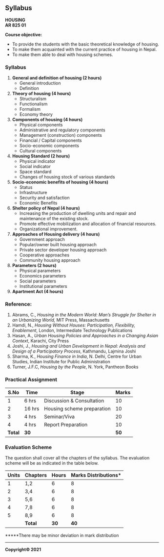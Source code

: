 ## Syllabus

**HOUSING** <br>
**AR 825 01**

**Course objective:**

* To provide the students with the basic theoretical knowledge of housing.
* To make them acquainted with the current practice of housing in Nepal.
* To make them able to deal with housing schemes. 

### **Syllabus**

1. **General and definition of housing (2 hours)**
   * General introduction 
   * Definition
2. **Theory of housing (4 hours)**
   * Structuralism
   * Functionalism
   * Formalism
   * Economy theory
3. **Components of housing (4 hours)**
   * Physical components
   * Administrative and regulatory components
   * Management (construction) components
   * Financial / Capital components
   * Socio-economic components
   * Cultural components
4. **Housing Standard (2 hours)**
   * Physical indicator
   * Social indicator
   * Space standard
   * Changes of housing stock of various standards
5. **Socio-economic benefits of housing (4 hours)**
   * Status
   * Infrastructure
   * Security and satisfaction
   * Economic Benefits
6. **Shelter policy of Nepal (4 hours)**
   * Increasing the production of dwelling units and repair and maintenance of the existing stock.
   * Promote effective mobilization and allocation of financial resources.
   * Organizational improvement.
7. **Approaches of Housing delivery (4 hours)**
   * Government approach
   * Popular/owner built housing approach
   * Private sector developer housing approach
   * Cooperative approaches
   * Community housing approach
8. **Parameters (2 hours)**
   * Physical parameters
   * Economics parameters
   * Social parameters
   * Institutional parameters
9. **Apartment Act (4 hours)**

### **Reference:**

1. Abrams, C., *Housing in the Modern World: Man&rsquo;s Struggle for Shelter in an Urbanizing World,* MIT Press, Massachusetts
2. Hamdi, N., *Housing Without Houses: Participation, Flexibility, Enablement*, London, Intermediate Technology Publications
3. Hasan, A., *Urban Housing Policies and Approaches in a Changing Asian Context*, Karachi, City Press
4. Joshi, J., *Housing and Urban Development in Nepal: Analysis and Design of a Participatory Process*, Kathmandu, Lajmina Joshi
5. Sharma, K., *Housing Finance in India*, N. Delhi, Centre for Urban Studies, Indian Institute for Public Administration
6. Turner, J.F.C, *Housing by the People*, N. York, Pantheon Books

### **Practical Assignment**

| S.No | Time | Stage | Marks |
|---|---|---|---|
| 1 | 6 hrs | Discussion & Consultation | 10 |
| 2 | 16 hrs | Housing scheme preparation | 10 |
| 3 | 4 hrs | Seminar/Viva | 20 |
| 4 | 4 hrs | Report Preparation | 10 |
| **Total** | **30** | | **50** |

### **Evaluation Scheme**

The question shall cover all the chapters of the syllabus. The evaluation scheme will be as indicated in the table below. 

| Units | Chapters | Hours | Marks Distributions* |
|---|---|---|---|
| 1 | 1,2 | 6 | 8 |
| 2 | 3,4 | 6 | 8 |
| 3 | 5,6 | 6 | 8 |
| 4 | 7,8 | 6 | 8 |
| 5 | 8,9 | 6 | 8 |
| &nbsp; | **Total** | **30** | **40** |

**\***There may be minor deviation in mark distribution

---

**Copyright&copy; 2021** 
